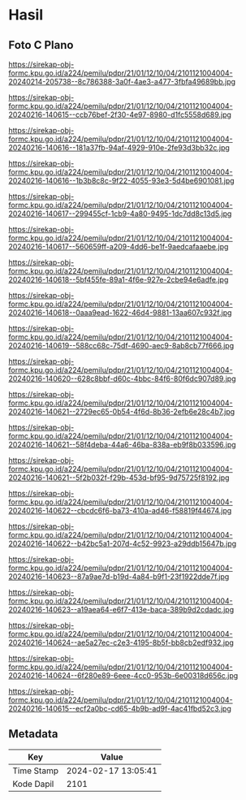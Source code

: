 # Hasil

## Foto C Plano

https://sirekap-obj-formc.kpu.go.id/a224/pemilu/pdpr/21/01/12/10/04/2101121004004-20240214-205738--8c786388-3a0f-4ae3-a477-3fbfa49689bb.jpg

https://sirekap-obj-formc.kpu.go.id/a224/pemilu/pdpr/21/01/12/10/04/2101121004004-20240216-140615--ccb76bef-2f30-4e97-8980-d1fc5558d689.jpg

https://sirekap-obj-formc.kpu.go.id/a224/pemilu/pdpr/21/01/12/10/04/2101121004004-20240216-140616--181a37fb-94af-4929-910e-2fe93d3bb32c.jpg

https://sirekap-obj-formc.kpu.go.id/a224/pemilu/pdpr/21/01/12/10/04/2101121004004-20240216-140616--1b3b8c8c-9f22-4055-93e3-5d4be6901081.jpg

https://sirekap-obj-formc.kpu.go.id/a224/pemilu/pdpr/21/01/12/10/04/2101121004004-20240216-140617--299455cf-1cb9-4a80-9495-1dc7dd8c13d5.jpg

https://sirekap-obj-formc.kpu.go.id/a224/pemilu/pdpr/21/01/12/10/04/2101121004004-20240216-140617--560659ff-a209-4dd6-be1f-9aedcafaaebe.jpg

https://sirekap-obj-formc.kpu.go.id/a224/pemilu/pdpr/21/01/12/10/04/2101121004004-20240216-140618--5bf455fe-89a1-4f6e-927e-2cbe94e6adfe.jpg

https://sirekap-obj-formc.kpu.go.id/a224/pemilu/pdpr/21/01/12/10/04/2101121004004-20240216-140618--0aaa9ead-1622-46d4-9881-13aa607c932f.jpg

https://sirekap-obj-formc.kpu.go.id/a224/pemilu/pdpr/21/01/12/10/04/2101121004004-20240216-140619--588cc68c-75df-4690-aec9-8ab8cb77f666.jpg

https://sirekap-obj-formc.kpu.go.id/a224/pemilu/pdpr/21/01/12/10/04/2101121004004-20240216-140620--628c8bbf-d60c-4bbc-84f6-80f6dc907d89.jpg

https://sirekap-obj-formc.kpu.go.id/a224/pemilu/pdpr/21/01/12/10/04/2101121004004-20240216-140621--2729ec65-0b54-4f6d-8b36-2efb6e28c4b7.jpg

https://sirekap-obj-formc.kpu.go.id/a224/pemilu/pdpr/21/01/12/10/04/2101121004004-20240216-140621--58f4deba-44a6-46ba-838a-eb9f8b033596.jpg

https://sirekap-obj-formc.kpu.go.id/a224/pemilu/pdpr/21/01/12/10/04/2101121004004-20240216-140621--5f2b032f-f29b-453d-bf95-9d75725f8192.jpg

https://sirekap-obj-formc.kpu.go.id/a224/pemilu/pdpr/21/01/12/10/04/2101121004004-20240216-140622--cbcdc6f6-ba73-410a-ad46-f58819f44674.jpg

https://sirekap-obj-formc.kpu.go.id/a224/pemilu/pdpr/21/01/12/10/04/2101121004004-20240216-140622--b42bc5a1-207d-4c52-9923-a29ddb15647b.jpg

https://sirekap-obj-formc.kpu.go.id/a224/pemilu/pdpr/21/01/12/10/04/2101121004004-20240216-140623--87a9ae7d-b19d-4a84-b9f1-23f1922dde7f.jpg

https://sirekap-obj-formc.kpu.go.id/a224/pemilu/pdpr/21/01/12/10/04/2101121004004-20240216-140623--a19aea64-e6f7-413e-baca-389b9d2cdadc.jpg

https://sirekap-obj-formc.kpu.go.id/a224/pemilu/pdpr/21/01/12/10/04/2101121004004-20240216-140624--ae5a27ec-c2e3-4195-8b5f-bb8cb2edf932.jpg

https://sirekap-obj-formc.kpu.go.id/a224/pemilu/pdpr/21/01/12/10/04/2101121004004-20240216-140624--6f280e89-6eee-4cc0-953b-6e00318d656c.jpg

https://sirekap-obj-formc.kpu.go.id/a224/pemilu/pdpr/21/01/12/10/04/2101121004004-20240216-140615--ecf2a0bc-cd65-4b9b-ad9f-4ac41fbd52c3.jpg


## Metadata

| Key        | Value               |
| ---------- | ------------------- |
| Time Stamp | 2024-02-17 13:05:41 |
| Kode Dapil | 2101                |



